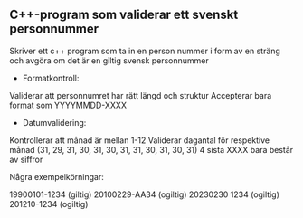 ## C++-program som validerar ett svenskt personnummer

Skriver ett c++ program som ta in en person nummer i form av en sträng och avgöra om  det är en giltig svensk personnummer

* Formatkontroll:

Validerar att personnumret har rätt längd och struktur
Accepterar bara format som YYYYMMDD-XXXX


* Datumvalidering:

Kontrollerar att månad är mellan 1-12
Validerar dagantal för respektive månad (31, 29, 31, 30, 31, 30, 31, 31, 30, 31, 30, 31)
4 sista XXXX bara består av siffror
  
Några exempelkörningar:

19900101-1234 (giltig)
20100229-AA34 (ogiltig)
20230230 1234 (ogiltig)
201210-1234 (ogiltig)
